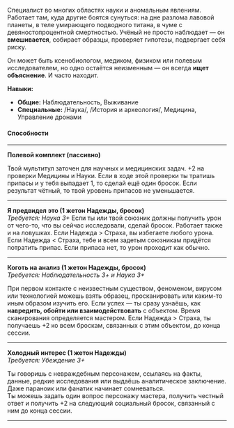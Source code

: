 
Специалист во многих областях науки и аномальным явлениям. Работает там, куда другие боятся сунуться: на дне разлома лавовой планеты, в теле умирающего подводного титана, в чуме с девяностопроцентной смертностью. Учёный не просто наблюдает — он **вмешивается**, собирает образцы, проверяет гипотезы, подвергает себя риску.

Он может быть ксенобиологом, медиком, физиком или полевым исследователем, но одно остаётся неизменным — он всегда **ищет объяснение**. И часто находит.

**Навыки:**

- **Общие:** Наблюдательность, Выживание
- **Специальные:** /Наука/, /История и археология/, Медицина, Управление дронами


#### **Способности**
---
**Полевой комплект (пассивно)**

Твой мультитул заточен для научных и медицинских задач.
+2 на проверки Медицины и Науки. Если в ходе этой проверки ты тратишь припасы и у тебя выпадает 1, то сделай ещё один бросок. Если результат чётный, то твой уровень припасов не уменьшается.

---
**Я предвидел это (1 жетон Надежды, бросок)**  
_Требуется: Наука 3+_
Если ты или твой союзник должны получить урон от чего-то, что вы сейчас исследовали, сделай бросок. Работает также и на ловушках.
Если Надежда > Страха, вы избегаете любого урона.
Если Надежда < Страха, тебе и всем задетым союзникам придётся потратить припас. Если припаса нет, то урон проходит как обычно.

---
**Коготь на анализ (1 жетон Надежды, бросок)**  
_Требуется: Наблюдательность 3+ и Наука 3+_

При первом контакте с неизвестным существом, феноменом, вирусом или технологией можешь взять образец, просканировать или каким-то иным образом изучить его. Если успех — ты сразу узнаёшь, как **навредить, обойти или взаимодействовать** с объектом.  Время сканирования определяется мастером.
Если Надежда > Страха, ты получаешь +2 ко всем броскам, связанных с этим объектом, до конца сессии.

---
**Холодный интерес (1 жетон Надежды)**  
_Требуется: Убеждение 3+_

Ты говоришь с невраждебным персонажем, ссылаясь на факты, данные, редкие исследования или выдаёшь аналитическое заключение. Даже параноик или фанатик начинает сомневаться.  
Ты можешь задать один вопрос персонажу мастера, получить честный ответ и получить +2 на следующий социальный бросок, связанный с ним до конца сессии.

---
 